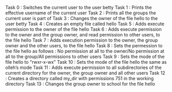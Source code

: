 Task 0 : Switches the current user to the user betty
Task 1 : Prints the effective username of the current user
Task 2 : Prints all the groups the current user is part of
Task 3 : Changes the owner of the file hello to the user betty
Task 4 : Creates an empty file called hello
Task 5 : Adds execute permission to the owner of the file hello
Task 6 : Adds execute permission to the owner and the group owner, and read permission to other users, to the file hello
Task 7 : Adds execution permission to the owner, the group owner and the other users, to the file hello
Task 8 : Sets the permession to the file hello as follows : No permission at all to the owner/No permission at all to the group/All permissions to other users
Task 9 : Sets the mode of the file hello to "rwxr-x-wx"
Task 10 : Sets the mode of the file hello the same as olleh’s mode
Task 11 : Adds execute permission to all subdirectories of the current directory for the owner, the group owner and all other users
Task 12 : Creates a directory called my_dir with permissions 751 in the working directory
Task 13 : Changes the group owner to school for the file hello
